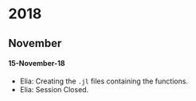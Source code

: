 # 2018

## November

#### 15-November-18

 - Elia: Creating the `.jl` files containing the functions.
 - Elia: Session Closed.
